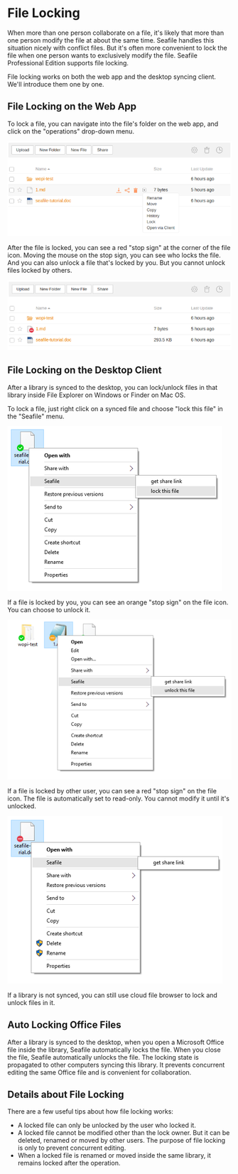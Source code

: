 # File Locking

When more than one person collaborate on a file, it's likely that more than one person modify the file at about the same time. Seafile handles this situation nicely with conflict files. But it's often more convenient to lock the file when one person wants to exclusively modify the file. Seafile Professional Edition supports file locking.

File locking works on both the web app and the desktop syncing client. We'll introduce them one by one.

## File Locking on the Web App

To lock a file, you can navigate into the file's folder on the web app, and click on the "operations" drop-down menu.

![](./imgs/web_lock_file.png)

After the file is locked, you can see a red "stop sign" at the corner of the file icon. Moving the mouse on the stop sign, you can see who locks the file. And you can also unlock a file that's locked by you. But you cannot unlock files locked by others.

![](./imgs/web_file_locked.png)

## File Locking on the Desktop Client

After a library is synced to the desktop, you can lock/unlock files in that library inside File Explorer on Windows or Finder on Mac OS.

To lock a file, just right click on a synced file and choose "lock this file" in the "Seafile" menu.

![](./imgs/desktop_lock_file.png)

If a file is locked by you, you can see an orange "stop sign" on the file icon. You can choose to unlock it.

![](./imgs/desktop_my_locked_file.png)

If a file is locked by other user, you can see a red "stop sign" on the file icon. The file is automatically set to read-only. You cannot modify it until it's unlocked.

![](./imgs/desktop_other_locked_file.png)

If a library is not synced, you can still use cloud file browser to lock and unlock files in it.

## Auto Locking Office Files

After a library is synced to the desktop, when you open a Microsoft Office file inside the library, Seafile automatically locks the file. When you close the file, Seafile automatically unlocks the file. The locking state is propagated to other computers syncing this library. It prevents concurrent editing the same Office file and is convenient for collaboration.

## Details about File Locking

There are a few useful tips about how file locking works:

* A locked file can only be unlocked by the user who locked it.
* A locked file cannot be modified other than the lock owner. But it can be deleted, renamed or moved by other users. The purpose of file locking is only to prevent concurrent editing.
* When a locked file is renamed or moved inside the same library, it remains locked after the operation.